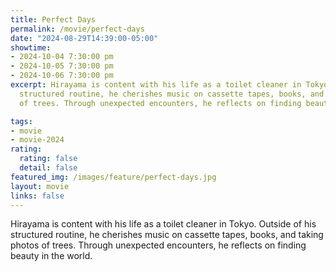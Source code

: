 ```yaml
---
title: Perfect Days
permalink: /movie/perfect-days
date: "2024-08-29T14:39:00-05:00"
showtime:
- 2024-10-04 7:30:00 pm
- 2024-10-05 7:30:00 pm
- 2024-10-06 7:30:00 pm
excerpt: Hirayama is content with his life as a toilet cleaner in Tokyo. Outside of his
  structured routine, he cherishes music on cassette tapes, books, and taking photos
  of trees. Through unexpected encounters, he reflects on finding beauty in the world.

tags:
- movie
- movie-2024
rating:
  rating: false
  detail: false
featured_img: /images/feature/perfect-days.jpg
layout: movie
links: false
---
```


Hirayama is content with his life as a toilet cleaner in Tokyo. Outside of his structured routine, he cherishes music on cassette tapes, books, and taking photos of trees. Through unexpected encounters, he reflects on finding beauty in the world.

<!-- https://www.youtube.com/watch?v=Iv8YO5BXCAQ  -->
